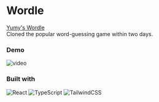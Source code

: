 # Wordle
[Yumy's Wordle](https://wordle-50f37.web.app/)<br>
Cloned the popular word-guessing game within two days.

### Demo
![video](https://github.com/yiting99928/wordle/assets/119116127/b8530c0b-42a9-482c-912f-45ded2bfbeca)

### Built with
![React](https://img.shields.io/badge/react-%2320232a.svg?style=for-the-badge&logo=react&logoColor=%2361DAFB)
![TypeScript](https://img.shields.io/badge/typescript-%23007ACC.svg?style=for-the-badge&logo=typescript&logoColor=white)
![TailwindCSS](https://img.shields.io/badge/tailwindcss-%2338B2AC.svg?style=for-the-badge&logo=tailwind-css&logoColor=white)
